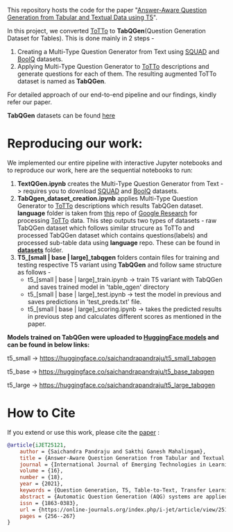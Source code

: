 This repository hosts the code for the paper "[Answer-Aware Question Generation from Tabular and Textual Data using T5](https://doi.org/10.3991/ijet.v16i18.25121)".

In this project, we converted [ToTTo](https://github.com/google-research-datasets/ToTTo) to **TabQGen**(Question Generation Dataset for Tables). This is done mainly in 2 steps - 

  1. Creating a Multi-Type Question Generator from Text using [SQUAD](https://rajpurkar.github.io/SQuAD-explorer/) and [BoolQ](https://github.com/google-research-datasets/boolean-questions) datasets.
  2. Applying Multi-Type Question Generator to [ToTTo](https://github.com/google-research-datasets/ToTTo) descriptions and generate questions for each of them. The resulting augmented ToTTo dataset is named as **TabQGen**.

For detailed approach of our end-to-end pipeline and our findings, kindly refer our paper.

**TabQGen** datasets can be found [here](https://github.com/saichandrapandraju/TabQGen/blob/main/datasets/README.md)

# Reproducing our work:

We implemented our entire pipeline with interactive Jupyter notebooks and to reproduce our work, here are the sequential notebooks to run:

  1. **TextQGen.ipynb** creates the Multi-Type Question Generator from Text -> requires you to download [SQUAD](https://rajpurkar.github.io/SQuAD-explorer/) and [BoolQ](https://github.com/google-research-datasets/boolean-questions) datasets.
  2. **TabQgen_dataset_creation.ipynb** applies Multi-Type Question Generator to [ToTTo](https://github.com/google-research-datasets/ToTTo) descriptions which results TabQGen dataset. **language** folder is taken from [this](https://github.com/google-research/language) repo of [Google Research](https://github.com/google-research) for processing [ToTTo](https://github.com/google-research-datasets/ToTTo) data. This step outputs two types of datasets - raw TabQGen dataset which follows similar strucure as ToTTo and processed TabQGen dataset which contains questions(labels) and processed sub-table data using **language** repo. These can be found in [**datasets**](https://github.com/msakthiganesh/TabQGen/tree/main/datasets) folder.
  3. **T5_[small | base | large]_tabqgen** folders contain files for training and testing respective T5 variant using **TabQGen** and follow same structure as follows - 
      * t5_[small | base | large]_train.ipynb -> train T5 variant with TabQGen and saves trained model in 'table_qgen' directory
      * t5_[small | base | large]_test.ipynb -> test the model in previous and saves predictions in 'test_preds.txt' file.
      * t5_[small | base | large]_scoring.ipynb -> takes the predicted results in previous step and calculates different scores as mentioned in the paper.

**Models trained on TabQGen were uploaded to [HuggingFace models](https://huggingface.co/models) and can be found in below links:** 

t5_small -> https://huggingface.co/saichandrapandraju/t5_small_tabqgen

t5_base -> https://huggingface.co/saichandrapandraju/t5_base_tabqgen

t5_large -> https://huggingface.co/saichandrapandraju/t5_large_tabqgen

# How to Cite
If you extend or use this work, please cite the [paper](https://doi.org/10.3991/ijet.v16i18.25121) :

```bibtex
@article{iJET25121,
	author = {Saichandra Pandraju and Sakthi Ganesh Mahalingam},
	title = {Answer-Aware Question Generation from Tabular and Textual Data using T5},
	journal = {International Journal of Emerging Technologies in Learning (iJET)},
	volume = {16},
	number = {18},
	year = {2021},
	keywords = {Question Generation, T5, Table-to-Text, Transfer Learning},
	abstract = {Automatic Question Generation (AQG) systems are applied in a myriad of domains to generate questions from sources such as documents, images, knowledge graphs to name a few. With the rising interest in such AQG systems, it is equally important to recognize structured data like tables while generating questions from documents. In this paper, we propose a single model architecture for question generation from tables along with text using “Text-to-Text Transfer Transformer” (T5) - a fully end-to-end model which does not rely on any intermediate planning steps, delexicalization, or copy mechanisms. We also present our systematic approach in modifying the ToTTo dataset, release the augmented dataset as TabQGen along with the scores achieved using T5 as a baseline to aid further research.},
	issn = {1863-0383},
	url = {https://online-journals.org/index.php/i-jet/article/view/25121},
	pages = {256--267}
}
```